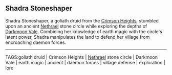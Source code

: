 ## Shadra Stoneshaper

Shadra Stoneshaper, a goliath druid from the [Crimson Heights](../Places/Crimson_Heights.md), stumbled upon an ancient [Nethrael](../Lore/Nethrael.md) stone circle while exploring the depths of [Darkmoon Vale](../Places/Darkmoon_Vale.md). Combining her knowledge of earth magic with the circle's latent power, Shadra manipulates the land to defend her village from encroaching daemon forces.



---

TAGS:goliath druid | Crimson Heights | [Nethrael](../Lore/Nethrael.md) stone circle | Darkmoon Vale | earth magic | ancient | daemon forces | village defense | exploration | lore
